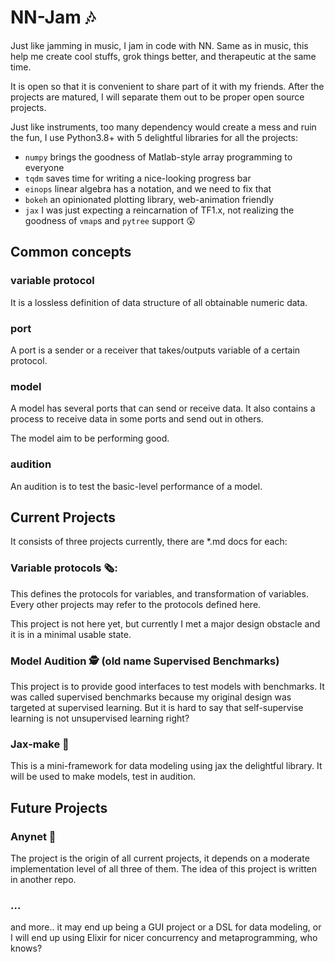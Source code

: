 # NN-Jam 🎶
Just like jamming in music, I jam in code with NN.
Same as in music, this help me create cool stuffs, grok things better, and therapeutic at the same time.

It is open so that it is convenient to share part of it with my friends.
After the projects are matured, I will separate them out to be proper open source projects.

Just like instruments, too many dependency would create a mess and ruin the fun,
 I use Python3.8+ with 5 delightful libraries for all the projects:
- `numpy` brings the goodness of Matlab-style array programming to everyone
- `tqdm` saves time for writing a nice-looking progress bar
- `einops` linear algebra has a notation, and we need to fix that
- `bokeh` an opinionated plotting library, web-animation friendly
- `jax` I was just expecting a reincarnation of TF1.x, not realizing the goodness of `vmap`s and `pytree` support 😲

## Common concepts
### variable protocol 

It is a lossless definition of data structure of all obtainable numeric data.

### port

A port is a sender or a receiver that takes/outputs variable of a certain protocol.

### model  

A model has several ports that can send or receive data. 
It also contains a process to receive data in some ports and send out in others.

The model aim to be performing good.

### audition

An audition is to test the basic-level performance of a model.

## Current Projects
It consists of three projects currently, there are *.md docs for each:
### Variable protocols 🗞️:  
This defines the protocols for variables, and transformation of variables.
Every other projects may refer to the protocols defined here.

This project is not here yet, but currently I met a major design obstacle
and it is in a minimal usable state.

### Model Audition 🕵 ️(old name Supervised Benchmarks)
This project is to provide good interfaces to test models with benchmarks.
It was called supervised benchmarks because my original design was targeted at supervised learning.
But it is hard to say that self-supervise learning is not unsupervised learning right?

### Jax-make 🔣 
This is a mini-framework for data modeling using jax the delightful library.
It will be used to make models, test in audition.

## Future Projects
### Anynet 📐
The project is the origin of all current projects,
 it depends on a moderate implementation level of all three of them.
The idea of this project is written in another repo.

### ...
and more.. it may end up being a GUI project or a DSL for data modeling, 
or I will end up using Elixir for nicer concurrency and metaprogramming, who knows?